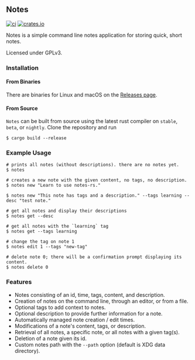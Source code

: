 Notes
------------
[![ci](https://github.com/alidiusk/notes-rs/workflows/ci/badge.svg)](https://github.com/alidiusk/notes-rs/actions)
[![crates.io](https://img.shields.io/crates/v/notes-rs.svg)](https://crates.io/crates/notes-rs)

Notes is a simple command line notes application for storing quick, short notes.

Licensed under GPLv3.

### Installation
#### From Binaries
There are binaries for Linux and macOS on the [Releases page](https://github.com/alidiusk/notes-rs/releases).

#### From Source
`Notes` can be built from source using the latest rust compiler on `stable`, `beta`, or `nightly`. Clone the repository and run
```
$ cargo build --release
```

### Example Usage

```
# prints all notes (without descriptions). there are no notes yet.
$ notes

# creates a new note with the given content, no tags, no description.
$ notes new "Learn to use notes-rs."

$ notes new "This note has tags and a description." --tags learning --desc "test note."

# get all notes and display their descriptions
$ notes get --desc

# get all notes with the `learning` tag
$ notes get --tags learning

# change the tag on note 1
$ notes edit 1 --tags "new-tag"

# delete note 0; there will be a confirmation prompt displaying its content.
$ notes delete 0
```

### Features

* Notes consisting of an id, time, tags, content, and description.
* Creation of notes on the command line, through an editor, or from a file.
* Optional tags to add context to notes.
* Optional description to provide further information for a note.
* Automatically managed note creation / edit times.
* Modifications of a note's content, tags, or description.
* Retrieval of all notes, a specific note, or all notes with a given tag(s).
* Deletion of a note given its id.
* Custom notes path with the `--path` option (default is XDG data directory).
